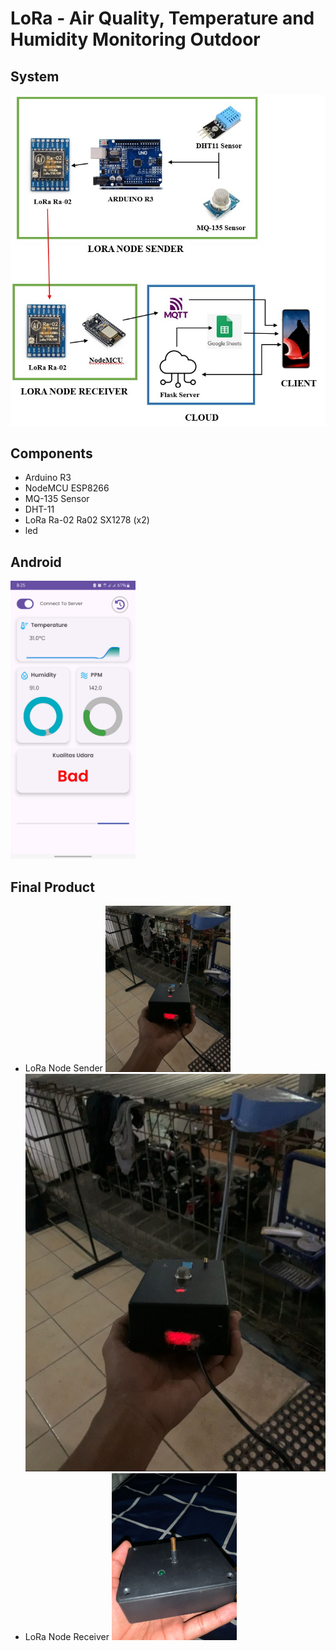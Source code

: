 # LoRa - Air Quality, Temperature and Humidity Monitoring Outdoor

## System
![alt text](https://github.com/susatyo441/LoRa-Monitoring/blob/main/images/Screenshot_141.jpg?raw=true)

## Components
- Arduino R3
- NodeMCU ESP8266
- MQ-135 Sensor
- DHT-11
- LoRa Ra-02 Ra02 SX1278 (x2)
- led

## Android
<img src="https://github.com/susatyo441/LoRa-Monitoring/blob/main/images/android.jpg" alt="drawing" width="200"/>

## Final Product
- LoRa Node Sender
  <img src="https://github.com/susatyo441/LoRa-Monitoring/blob/main/images/1.jpg" alt="drawing" width="200"/>
  ![alt text](https://github.com/susatyo441/LoRa-Monitoring/blob/main/images/1.jpg?raw=true)
- LoRa Node Receiver
  <img src="https://github.com/susatyo441/LoRa-Monitoring/blob/main/images/2.jpg" alt="drawing" width="200"/>
